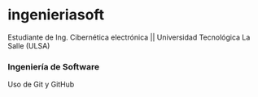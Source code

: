 # ingenieriasoft
Estudiante de Ing. Cibernética electrónica || Universidad Tecnológica La Salle (ULSA)

### Ingeniería de Software
Uso de Git y GitHub
